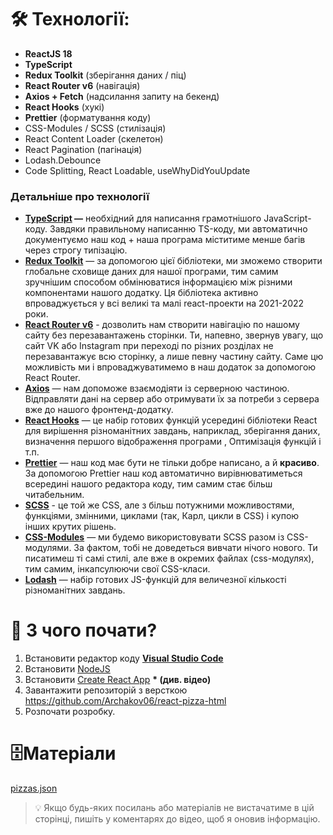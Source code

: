 
# 🛠 Технології:

- **ReactJS 18**
- **TypeScript**
- **Redux Toolkit** (зберігання даних / піц)
- **React Router v6** (навігація)
- **Axios + Fetch** (надсилання запиту на бекенд)
- **React Hooks** (хукі)
- **Prettier** (форматування коду)
- CSS-Modules / SCSS (стилізація)
- React Content Loader (скелетон)
- React Pagination (пагінація)
- Lodash.Debounce
- Code Splitting, React Loadable, useWhyDidYouUpdate

### Детальніше про технології

- **[TypeScript](https://www.typescriptlang.org/) —** необхідний для написання грамотнішого JavaScript-коду. Завдяки правильному написанню TS-коду, ми автоматично документуємо наш код + наша програма міститиме менше багів через строгу типізацію.
- **[Redux Toolkit](https://redux-toolkit.js.org/)** — за допомогою цієї бібліотеки, ми зможемо створити глобальне сховище даних для нашої програми, тим самим зручнішим способом обмінюватися інформацією між різними компонентами нашого додатку. Ця бібліотека активно впроваджується у всі великі та малі react-проекти на 2021-2022 роки.
- **[React Router v6](https://reactrouter.com/docs/en/v6/getting-started/overview)** - дозволить нам створити навігацію по нашому сайту без перезавантажень сторінки. Ти, напевно, звернув увагу, що сайт VK або Instagram при переході по різних розділах не перезавантажує всю сторінку, а лише певну частину сайту. Саме цю можливість ми і впроваджуватимемо в наш додаток за допомогою React Router.
- **[Axios](https://github.com/axios/axios)** — нам допоможе взаємодіяти із серверною частиною. Відправляти дані на сервер або отримувати їх за потреби з сервера вже до нашого фронтенд-додатку.
- **[React Hooks](https://ua.reactjs.org/docs/hooks-intro.html)** — це набір готових функцій усередині бібліотеки React для вирішення різноманітних завдань, наприклад, зберігання даних, визначення першого відображення програми , Оптимізація функцій і т.п.
- **[Prettier](https://prettier.io/)** — наш код має бути не тільки добре написано, а й **красиво**. За допомогою Prettier наш код автоматично вирівнюватиметься всередині нашого редактора коду, тим самим стає більш читабельним.
- **[SCSS](https://sass-scss.ru/)** - це той же CSS, але з більш потужними можливостями, функціями, змінними, циклами (так, Карл, цикли в CSS) і купою інших крутих рішень.
- **[CSS-Modules](https://github.com/css-modules/css-modules)** — ми будемо використовувати SCSS разом із CSS-модулями. За фактом, тобі не доведеться вивчати нічого нового. Ти писатимеш ті самі стилі, але вже в окремих файлах (css-модулях), тим самим, інкапсулюючи свої CSS-класи.
- **[Lodash](https://lodash.com/docs)** — набір готових JS-функцій для величезної кількості різноманітних завдань.

# 👀 З чого почати?

1. Встановити редактор коду **[Visual Studio Code](https://code.visualstudio.com/)**
2. Встановити [NodeJS](https://nodejs.org/en/)
3. Встановити [Create React App](https://create-react-app.dev/) **\* (див. відео)**
4. Завантажити репозиторій з версткою https://github.com/Archakov06/react-pizza-html
5. Розпочати розробку.

# 🗄Матеріали

[pizzas.json](https://gist.github.com/Archakov06/0421a3edb0ec6f4fc907a6fed3eb5433)

> 💡 Якщо будь-яких посилань або матеріалів не вистачатиме в цій сторінці, пишіть у коментарях до відео, щоб я оновив інформацію.